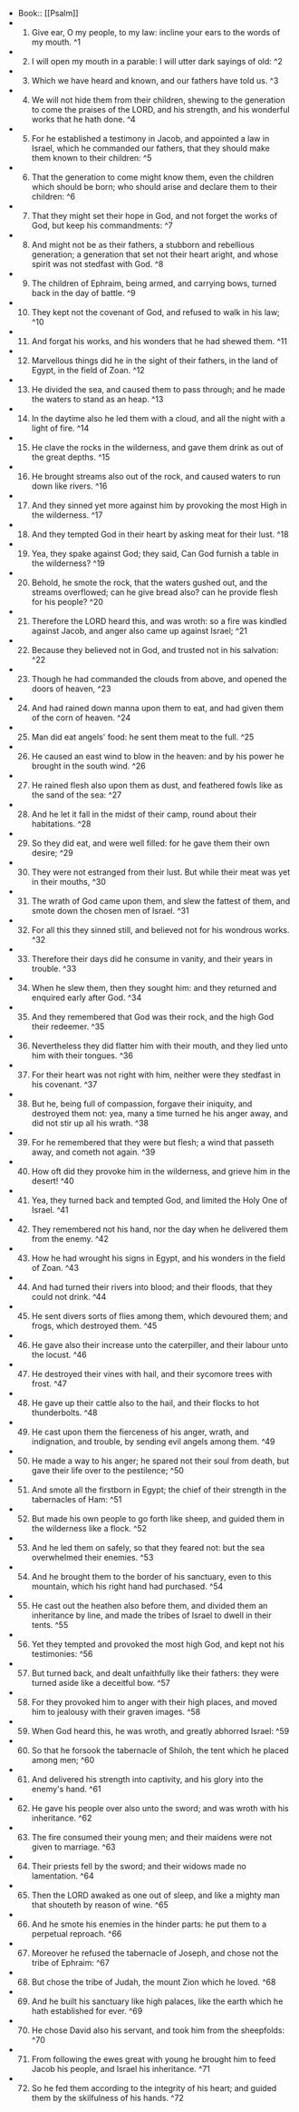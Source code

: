 - Book:: [[Psalm]]
- 1. Give ear, O my people, to my law: incline your ears to the words of my mouth. ^1
- 2. I will open my mouth in a parable: I will utter dark sayings of old: ^2
- 3. Which we have heard and known, and our fathers have told us. ^3
- 4. We will not hide them from their children, shewing to the generation to come the praises of the LORD, and his strength, and his wonderful works that he hath done. ^4
- 5. For he established a testimony in Jacob, and appointed a law in Israel, which he commanded our fathers, that they should make them known to their children: ^5
- 6. That the generation to come might know them, even the children which should be born; who should arise and declare them to their children: ^6
- 7. That they might set their hope in God, and not forget the works of God, but keep his commandments: ^7
- 8. And might not be as their fathers, a stubborn and rebellious generation; a generation that set not their heart aright, and whose spirit was not stedfast with God. ^8
- 9. The children of Ephraim, being armed, and carrying bows, turned back in the day of battle. ^9
- 10. They kept not the covenant of God, and refused to walk in his law; ^10
- 11. And forgat his works, and his wonders that he had shewed them. ^11
- 12. Marvellous things did he in the sight of their fathers, in the land of Egypt, in the field of Zoan. ^12
- 13. He divided the sea, and caused them to pass through; and he made the waters to stand as an heap. ^13
- 14. In the daytime also he led them with a cloud, and all the night with a light of fire. ^14
- 15. He clave the rocks in the wilderness, and gave them drink as out of the great depths. ^15
- 16. He brought streams also out of the rock, and caused waters to run down like rivers. ^16
- 17. And they sinned yet more against him by provoking the most High in the wilderness. ^17
- 18. And they tempted God in their heart by asking meat for their lust. ^18
- 19. Yea, they spake against God; they said, Can God furnish a table in the wilderness? ^19
- 20. Behold, he smote the rock, that the waters gushed out, and the streams overflowed; can he give bread also? can he provide flesh for his people? ^20
- 21. Therefore the LORD heard this, and was wroth: so a fire was kindled against Jacob, and anger also came up against Israel; ^21
- 22. Because they believed not in God, and trusted not in his salvation: ^22
- 23. Though he had commanded the clouds from above, and opened the doors of heaven, ^23
- 24. And had rained down manna upon them to eat, and had given them of the corn of heaven. ^24
- 25. Man did eat angels' food: he sent them meat to the full. ^25
- 26. He caused an east wind to blow in the heaven: and by his power he brought in the south wind. ^26
- 27. He rained flesh also upon them as dust, and feathered fowls like as the sand of the sea: ^27
- 28. And he let it fall in the midst of their camp, round about their habitations. ^28
- 29. So they did eat, and were well filled: for he gave them their own desire; ^29
- 30. They were not estranged from their lust. But while their meat was yet in their mouths, ^30
- 31. The wrath of God came upon them, and slew the fattest of them, and smote down the chosen men of Israel. ^31
- 32. For all this they sinned still, and believed not for his wondrous works. ^32
- 33. Therefore their days did he consume in vanity, and their years in trouble. ^33
- 34. When he slew them, then they sought him: and they returned and enquired early after God. ^34
- 35. And they remembered that God was their rock, and the high God their redeemer. ^35
- 36. Nevertheless they did flatter him with their mouth, and they lied unto him with their tongues. ^36
- 37. For their heart was not right with him, neither were they stedfast in his covenant. ^37
- 38. But he, being full of compassion, forgave their iniquity, and destroyed them not: yea, many a time turned he his anger away, and did not stir up all his wrath. ^38
- 39. For he remembered that they were but flesh; a wind that passeth away, and cometh not again. ^39
- 40. How oft did they provoke him in the wilderness, and grieve him in the desert! ^40
- 41. Yea, they turned back and tempted God, and limited the Holy One of Israel. ^41
- 42. They remembered not his hand, nor the day when he delivered them from the enemy. ^42
- 43. How he had wrought his signs in Egypt, and his wonders in the field of Zoan. ^43
- 44. And had turned their rivers into blood; and their floods, that they could not drink. ^44
- 45. He sent divers sorts of flies among them, which devoured them; and frogs, which destroyed them. ^45
- 46. He gave also their increase unto the caterpiller, and their labour unto the locust. ^46
- 47. He destroyed their vines with hail, and their sycomore trees with frost. ^47
- 48. He gave up their cattle also to the hail, and their flocks to hot thunderbolts. ^48
- 49. He cast upon them the fierceness of his anger, wrath, and indignation, and trouble, by sending evil angels among them. ^49
- 50. He made a way to his anger; he spared not their soul from death, but gave their life over to the pestilence; ^50
- 51. And smote all the firstborn in Egypt; the chief of their strength in the tabernacles of Ham: ^51
- 52. But made his own people to go forth like sheep, and guided them in the wilderness like a flock. ^52
- 53. And he led them on safely, so that they feared not: but the sea overwhelmed their enemies. ^53
- 54. And he brought them to the border of his sanctuary, even to this mountain, which his right hand had purchased. ^54
- 55. He cast out the heathen also before them, and divided them an inheritance by line, and made the tribes of Israel to dwell in their tents. ^55
- 56. Yet they tempted and provoked the most high God, and kept not his testimonies: ^56
- 57. But turned back, and dealt unfaithfully like their fathers: they were turned aside like a deceitful bow. ^57
- 58. For they provoked him to anger with their high places, and moved him to jealousy with their graven images. ^58
- 59. When God heard this, he was wroth, and greatly abhorred Israel: ^59
- 60. So that he forsook the tabernacle of Shiloh, the tent which he placed among men; ^60
- 61. And delivered his strength into captivity, and his glory into the enemy's hand. ^61
- 62. He gave his people over also unto the sword; and was wroth with his inheritance. ^62
- 63. The fire consumed their young men; and their maidens were not given to marriage. ^63
- 64. Their priests fell by the sword; and their widows made no lamentation. ^64
- 65. Then the LORD awaked as one out of sleep, and like a mighty man that shouteth by reason of wine. ^65
- 66. And he smote his enemies in the hinder parts: he put them to a perpetual reproach. ^66
- 67. Moreover he refused the tabernacle of Joseph, and chose not the tribe of Ephraim: ^67
- 68. But chose the tribe of Judah, the mount Zion which he loved. ^68
- 69. And he built his sanctuary like high palaces, like the earth which he hath established for ever. ^69
- 70. He chose David also his servant, and took him from the sheepfolds: ^70
- 71. From following the ewes great with young he brought him to feed Jacob his people, and Israel his inheritance. ^71
- 72. So he fed them according to the integrity of his heart; and guided them by the skilfulness of his hands. ^72

